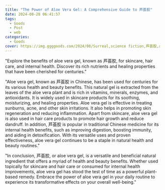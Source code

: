 ```yaml
---
title: "The Power of Aloe Vera Gel: A Comprehensive Guide to 芦荟胶"
date: 2024-08-28 06:41:57
tags:
  - Goods
  - Post
  - web
categories:
  - Goods
cover: https://img.ggggoods.com/2024/08/Surreal,science fiction,芦荟胶,aloe vera gel,technology,tech,diagrams,renderings,colors_20240830_00001_.png
---
```


"Explore the benefits of aloe vera gel, known as 芦荟胶, for skincare, hair care, and internal health. Discover its rich nutrients and healing properties that have been cherished for centuries."

"Aloe vera gel, known as 芦荟胶 in Chinese, has been used for centuries for its various health and beauty benefits. This natural gel is extracted from the leaves of the aloe vera plant and is rich in vitamins, minerals, enzymes, and antioxidants. It is widely used in skincare products for its soothing, moisturizing, and healing properties. Aloe vera gel is effective in treating sunburns, acne, and other skin irritations. It also helps in promoting skin regeneration and reducing inflammation. Apart from skincare, aloe vera gel is also used in hair care products to promote hair growth and reduce dandruff. In addition, 芦荟胶 is popular in traditional Chinese medicine for its internal health benefits, such as improving digestion, boosting immunity, and aiding in detoxification. With its versatile uses and proven effectiveness, aloe vera gel continues to be a staple in natural health and beauty routines."

"In conclusion, 芦荟胶, or aloe vera gel, is a versatile and beneficial natural ingredient that offers a myriad of health and beauty benefits. Whether used topically for skincare and hair care or consumed for internal health improvements, aloe vera gel has stood the test of time as a powerful plant-based remedy. Embrace the power of aloe vera gel in your daily routine to experience its transformative effects on your overall well-being."
